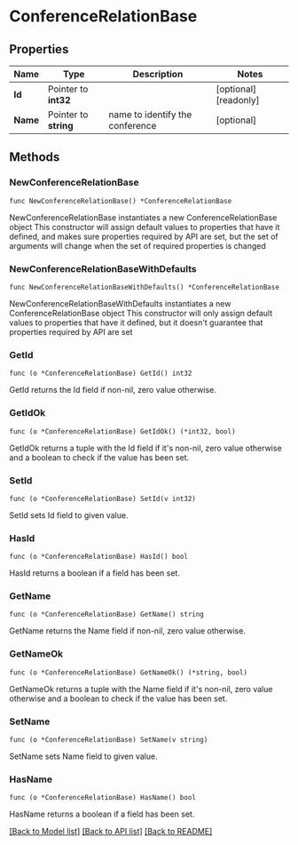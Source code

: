 # ConferenceRelationBase

## Properties

Name | Type | Description | Notes
------------ | ------------- | ------------- | -------------
**Id** | Pointer to **int32** |  | [optional] [readonly]
**Name** | Pointer to **string** | name to identify the conference | [optional]

## Methods

### NewConferenceRelationBase

`func NewConferenceRelationBase() *ConferenceRelationBase`

NewConferenceRelationBase instantiates a new ConferenceRelationBase object
This constructor will assign default values to properties that have it defined,
and makes sure properties required by API are set, but the set of arguments
will change when the set of required properties is changed

### NewConferenceRelationBaseWithDefaults

`func NewConferenceRelationBaseWithDefaults() *ConferenceRelationBase`

NewConferenceRelationBaseWithDefaults instantiates a new ConferenceRelationBase object
This constructor will only assign default values to properties that have it defined,
but it doesn't guarantee that properties required by API are set

### GetId

`func (o *ConferenceRelationBase) GetId() int32`

GetId returns the Id field if non-nil, zero value otherwise.

### GetIdOk

`func (o *ConferenceRelationBase) GetIdOk() (*int32, bool)`

GetIdOk returns a tuple with the Id field if it's non-nil, zero value otherwise
and a boolean to check if the value has been set.

### SetId

`func (o *ConferenceRelationBase) SetId(v int32)`

SetId sets Id field to given value.

### HasId

`func (o *ConferenceRelationBase) HasId() bool`

HasId returns a boolean if a field has been set.

### GetName

`func (o *ConferenceRelationBase) GetName() string`

GetName returns the Name field if non-nil, zero value otherwise.

### GetNameOk

`func (o *ConferenceRelationBase) GetNameOk() (*string, bool)`

GetNameOk returns a tuple with the Name field if it's non-nil, zero value otherwise
and a boolean to check if the value has been set.

### SetName

`func (o *ConferenceRelationBase) SetName(v string)`

SetName sets Name field to given value.

### HasName

`func (o *ConferenceRelationBase) HasName() bool`

HasName returns a boolean if a field has been set.

[[Back to Model list]](../README.md#documentation-for-models) [[Back to API list]](../README.md#documentation-for-api-endpoints) [[Back to README]](../README.md)
